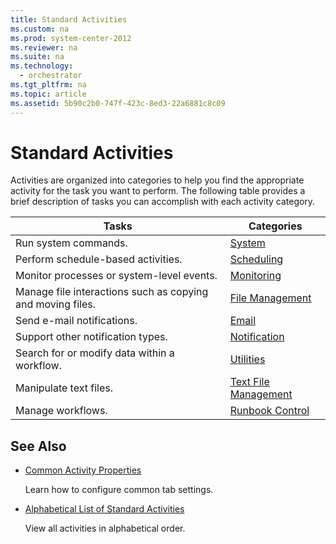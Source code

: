 ```yaml
---
title: Standard Activities
ms.custom: na
ms.prod: system-center-2012
ms.reviewer: na
ms.suite: na
ms.technology: 
  - orchestrator
ms.tgt_pltfrm: na
ms.topic: article
ms.assetid: 5b90c2b0-747f-423c-8ed3-22a6881c8c09
---
```

# Standard Activities
Activities are organized into categories to help you find the appropriate activity for the task you want to perform. The following table provides a brief description of tasks you can accomplish with each activity category.

|Tasks|Categories|
|---------|--------------|
|Run system commands.|[System](System.md)|
|Perform schedule\-based activities.|[Scheduling](Scheduling.md)|
|Monitor processes or system\-level events.|[Monitoring](Monitoring.md)|
|Manage file interactions such as copying and moving files.|[File Management](File-Management.md)|
|Send e\-mail notifications.|[Email](Email.md)|
|Support other notification types.|[Notification](Notification.md)|
|Search for or modify data within a workflow.|[Utilities](Utilities.md)|
|Manipulate text files.|[Text File Management](Text-File-Management.md)|
|Manage workflows.|[Runbook Control](Runbook-Control.md)|

## See Also

-   [Common Activity Properties](Common-Activity-Properties.md)

    Learn how to configure common tab settings.

-   [Alphabetical List of Standard Activities](Alphabetical-List-of-Standard-Activities.md)

    View all activities in alphabetical order.


